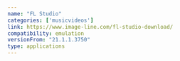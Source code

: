 ```yaml
---
name: "FL Studio"
categories: ['musicvideos']
link: https://www.image-line.com/fl-studio-download/
compatibility: emulation
versionFrom: "21.1.1.3750"
type: applications
---
```


